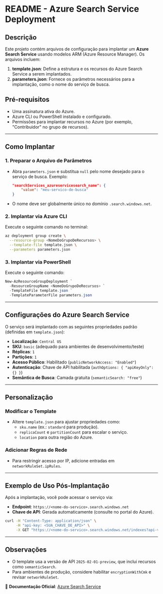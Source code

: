 # README - Azure Search Service Deployment

## Descrição

Este projeto contém arquivos de configuração para implantar um **Azure Search Service** usando modelos ARM (Azure Resource Manager). Os arquivos incluem:

1. **template.json**: Define a estrutura e os recursos do Azure Search Service a serem implantados.
2. **parameters.json**: Fornece os parâmetros necessários para a implantação, como o nome do serviço de busca.

## Pré-requisitos

- Uma assinatura ativa do Azure.
- Azure CLI ou PowerShell instalado e configurado.
- Permissões para implantar recursos no Azure (por exemplo, "Contribuidor" no grupo de recursos).

---

## Como Implantar

### 1. **Preparar o Arquivo de Parâmetros**
   - Abra `parameters.json` e substitua `null` pelo nome desejado para o serviço de busca. Exemplo:
     ```json
     "searchServices_azureservicesearch_name": {
         "value": "meu-servico-de-busca"
     }
     ```
   - O nome deve ser globalmente único no domínio `.search.windows.net`.

### 2. **Implantar via Azure CLI**
   Execute o seguinte comando no terminal:
   ```sh
   az deployment group create \
     --resource-group <NomeDoGrupoDeRecursos> \
     --template-file template.json \
     --parameters parameters.json
   ```

### 3. **Implantar via PowerShell**
   Execute o seguinte comando:
   ```powershell
   New-AzResourceGroupDeployment `
     -ResourceGroupName <NomeDoGrupoDeRecursos> `
     -TemplateFile template.json `
     -TemplateParameterFile parameters.json
   ```

---

## Configurações do Azure Search Service

O serviço será implantado com as seguintes propriedades padrão (definidas em `template.json`):

- **Localização**: `Central US`
- **SKU**: `basic` (adequado para ambientes de desenvolvimento/teste)
- **Réplicas**: `1`
- **Partições**: `1`
- **Acesso Público**: Habilitado (`publicNetworkAccess: "Enabled"`)
- **Autenticação**: Chave de API habilitada (`authOptions: { "apiKeyOnly": {} }`)
- **Semântica de Busca**: Camada gratuita (`semanticSearch: "free"`)

---

## Personalização

### Modificar o Template
   - Altere `template.json` para ajustar propriedades como:
     - `sku.name` (ex.: `standard` para produção).
     - `replicaCount` e `partitionCount` para escalar o serviço.
     - `location` para outra região do Azure.

### Adicionar Regras de Rede
   - Para restringir acesso por IP, adicione entradas em `networkRuleSet.ipRules`.

---

## Exemplo de Uso Pós-Implantação

Após a implantação, você pode acessar o serviço via:
- **Endpoint**: `https://<nome-do-servico>.search.windows.net`
- **Chave de API**: Gerada automaticamente (consulte no portal do Azure).

```sh
curl -H "Content-Type: application/json" \
     -H "api-key: <SUA_CHAVE_DE_API>" \
     -X GET "https://<nome-do-servico>.search.windows.net/indexes?api-version=2025-02-01-preview"
```

---

## Observações

- O template usa a versão de API `2025-02-01-preview`, que inclui recursos como `semanticSearch`.
- Para ambientes de produção, considere habilitar `encryptionWithCmk` e revisar `networkRuleSet`.

📌 **Documentação Oficial**: [Azure Search Service](https://learn.microsoft.com/en-us/azure/search/)
